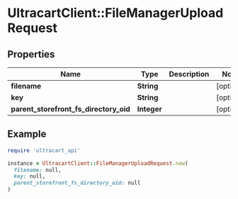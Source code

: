 # UltracartClient::FileManagerUploadRequest

## Properties

| Name | Type | Description | Notes |
| ---- | ---- | ----------- | ----- |
| **filename** | **String** |  | [optional] |
| **key** | **String** |  | [optional] |
| **parent_storefront_fs_directory_oid** | **Integer** |  | [optional] |

## Example

```ruby
require 'ultracart_api'

instance = UltracartClient::FileManagerUploadRequest.new(
  filename: null,
  key: null,
  parent_storefront_fs_directory_oid: null
)
```

